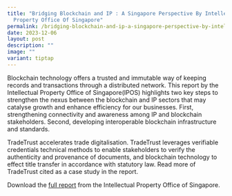 ```yaml
---
title: "Bridging Blockchain and IP : A Singapore Perspective By Intellectual
  Property Office Of Singapore"
permalink: /bridging-blockchain-and-ip-a-singapore-perspective-by-intellectual-property-office-of-singapore/
date: 2023-12-06
layout: post
description: ""
image: ""
variant: tiptap
---
```

<p>Blockchain technology offers a trusted and immutable way of keeping records
and transactions through a distributed network. This report by the Intellectual
Property Office of Singapore(IPOS) highlights two key steps to strengthen
the nexus between the blockchain and IP sectors that may catalyse growth
and enhance efficiency for our businesses. First, strengthening connectivity
and awareness among IP and blockchain stakeholders. Second, developing
interoperable blockchain infrastructure and standards.</p>
<p>T﻿radeTrust accelerates trade digitalisation. TradeTrust leverages verifiable
credentials technical methods to enable stakeholders to verify the authenticity
and provenance of documents, and blockchain technology to effect title
transfer in accordance with statutory law. Read more of TradeTrust cited
as a case study in the report.</p>
<p></p>
<p>Download the <a href="https://www.ipos.gov.sg/docs/default-source/resources-library/bridging-blockchain-and-ip---a-singapore-perspective.pdf" rel="noopener noreferrer nofollow" target="_blank">full report</a> from
the Intellectual Property Office of Singapore.</p>
